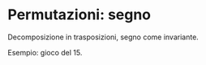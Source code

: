 # Permutazioni: segno

Decomposizione in trasposizioni, segno come invariante.

Esempio: gioco del 15.

